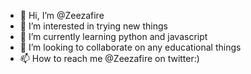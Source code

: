 - 👋 Hi, I’m @Zeezafire
- 👀 I’m interested in trying new things 
- 🌱 I’m currently learning python and javascript 
- 💞️ I’m looking to collaborate on any educational things 
- 📫 How to reach me @Zeezafire on twitter:)

<!---
Zeezafire/Zeezafire is a ✨ special ✨ repository because its `README.md` (this file) appears on your GitHub profile.
You can click the Preview link to take a look at your changes.
--->

